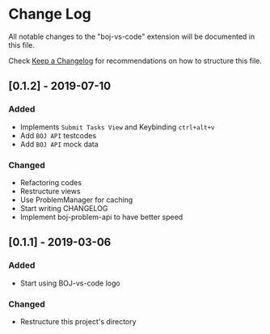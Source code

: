 # Change Log

All notable changes to the "boj-vs-code" extension will be documented in this file.

Check [Keep a Changelog](http://keepachangelog.com/) for recommendations on how to structure this file.

## [0.1.2] - 2019-07-10

### Added

- Implements `Submit Tasks View` and Keybinding `ctrl+alt+v`
- Add `BOJ API` testcodes
- Add `BOJ API` mock data

### Changed

- Refactoring codes
- Restructure views
- Use ProblemManager for caching
- Start writing CHANGELOG
- Implement boj-problem-api to have better speed

## [0.1.1] - 2019-03-06

### Added

- Start using BOJ-vs-code logo

### Changed

- Restructure this project's directory
